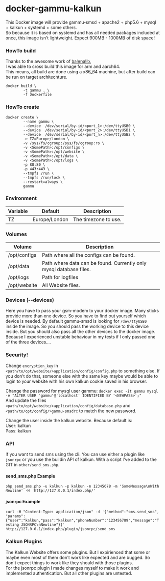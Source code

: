 # docker-gammu-kalkun

This Docker image will provide gammu-smsd + apache2 + php5.6 + mysql + kalkun + systemd + some others.  
So because it is based on systemd and has all needed packages included at once, this image isn't lightweight. Expect 900MB - 1000MB of disk space!

### HowTo build

Thanks to the awesome work of [balenalib](https://hub.docker.com/u/balenalib),  
I was able to cross build this image for arm and aarch64.  
This means, all build are done using a x86_64 machine, but after build can be run on target architechture.

```
docker build \
        -t gammu . \
        -f Dockerfile
```

### HowTo create
```
docker create \
        --name gammu \
        --device  /dev/serial/by-id/<port_1>:/dev/ttyUSB0 \
        --device  /dev/serial/by-id/<port_2>:/dev/ttyUSB1 \
        --device  /dev/serial/by-id/<port_n>:/dev/ttyUSB2 \
        -e TZ=Europe/London \
        -v /sys/fs/cgroup:/sys/fs/cgroup:ro \
        -v <SomePath>:/opt/configs \
        -v <SomePath>:/opt/website \
        -v <SomePath>:/opt/data \
        -v <SomePath>:/opt/logs \
        -p 80:80 \
        -p 443:443 \
        --tmpfs /run \
        --tmpfs /run/lock \
        --restart=always \
        gammu
 ```

### Environment
| Variable      | Default       | Description                                |
| ------------- |:-------------:| ------------------------------------------ |
| TZ            | Europe/London | The timezone to use.                       |

### Volumes
| Volume        | Description                                |
| ------------- |------------------------------------------|
| /opt/configs  | Path where all the configs can be found.|
| /opt/data     | Path where data can be found. Currently only mysql database files.  |
| /opt/logs     | Path for logfiles |
| /opt/website  | All Website files. |

### Devices (--devices)
Here you have to pass your gsm-modem to your docker image. Many sticks provide more than one device. So you have to find out yourself which device is needed. By default gammu-smsd is looking for `/dev/ttyUSB0` inside the image. So you should pass the working device to this device inside. But you should also pass all the other devices to the docker image. Because I experienced unstable behaviour in my tests if I only passed one of the three devices....

### Security!
Change `encryption_key` in `<path/to/opt/website/>application/config/config.php` to something else. If you don't do that, someone else with the same key maybe would be able to login to your website with his own kalkun cookie saved in his browser.  
  
Change the password for mysql user gammu: `docker exec -it gammu mysql -e "ALTER USER 'gammu'@'localhost' IDENTIFIED BY '<NEWPASS>';"`  
And update the files `<path/to/opt/website/>application/config/database.php` and `<path/to/opt/config/>gammu-smsdrc` to match the new password.  
  
Change the user inside the kalkun website. Because default is:  
User: kalkun  
Pass: kalkun  
  
### API
If you want to send sms using the cli. You can use either a plugin like `jsonrpc` or you use the buildin API of kalkun. With a script I've added to the GIT in `other/send_sms.php`.  
  
#### send_sms.php Example
`php send_sms.php -u kalkun -p kalkun -n 12345678 -m 'SomeMessage\nWith Newline' -H 'http://127.0.0.1/index.php/'`  
  
#### jsonrpc Example
`curl -H "Content-Type: application/json" -d '{"method":"sms.send_sms", "params":{"user":"kalkun,"pass":"kalkun","phoneNumber":"123456789","message":"Testing JSONRPC\nNewline"}}' http://127.0.0.1/index.php/plugin/jsonrpc/send_sms`  
  
### Kalkun Plugins
The Kalkun Website offers some plugins. But I expirienced that some or maybe even most of them don't work like expected and are bugged. So don't expect things to work like they should with those plugins.  
For the jsonrpc plugin I made changes myself to make it work and implemented authentication. But all other plugins are untested.
